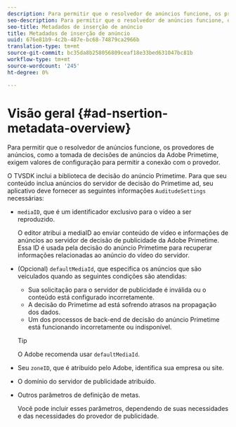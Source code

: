 ```yaml
---
description: Para permitir que o resolvedor de anúncios funcione, os provedores de anúncios, como a tomada de decisões de anúncios da Adobe Primetime, exigem valores de configuração para permitir a conexão com o provedor.
seo-description: Para permitir que o resolvedor de anúncios funcione, os provedores de anúncios, como a tomada de decisões de anúncios da Adobe Primetime, exigem valores de configuração para permitir a conexão com o provedor.
seo-title: Metadados de inserção de anúncio
title: Metadados de inserção de anúncio
uuid: 676e81b9-4c2b-487e-bc68-74879ca2966b
translation-type: tm+mt
source-git-commit: bc35da8b258056809ceaf18e33bed631047bc81b
workflow-type: tm+mt
source-wordcount: '245'
ht-degree: 0%

---
```



# Visão geral {#ad-nsertion-metadata-overview}

Para permitir que o resolvedor de anúncios funcione, os provedores de anúncios, como a tomada de decisões de anúncios da Adobe Primetime, exigem valores de configuração para permitir a conexão com o provedor.

O TVSDK inclui a biblioteca de decisão do anúncio Primetime. Para que seu conteúdo inclua anúncios do servidor de decisão do Primetime ad, seu aplicativo deve fornecer as seguintes informações `AuditudeSettings` necessárias:

* `mediaID`, que é um identificador exclusivo para o vídeo a ser reproduzido.

   O editor atribui a mediaID ao enviar conteúdo de vídeo e informações de anúncios ao servidor de decisão de publicidade da Adobe Primetime. Essa ID é usada pela decisão do anúncio Primetime para recuperar informações relacionadas ao anúncio do vídeo do servidor.

* (Opcional) `defaultMediaId`, que especifica os anúncios que são veiculados quando as seguintes condições são atendidas:

   * Sua solicitação para o servidor de publicidade é inválida ou o conteúdo está configurado incorretamente.
   * A decisão do Primetime ad está sofrendo atrasos na propagação dos dados.
   * Um dos processos de back-end de decisão do anúncio Primetime está funcionando incorretamente ou indisponível.

   >[!TIP]
   >
   >O Adobe recomenda usar `defaultMediaId`.

* Seu `zoneID`, que é atribuído pelo Adobe, identifica sua empresa ou site.
* O domínio do servidor de publicidade atribuído.
* Outros parâmetros de definição de metas.

   Você pode incluir esses parâmetros, dependendo de suas necessidades e das necessidades do provedor de publicidade.